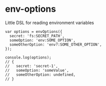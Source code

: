# env-options

Little DSL for reading environment variables

```
var options = envOptions({
  secret: 'fs:SECRET_PATH',
  someOption: 'env:SOME_OPTION',
  someOtherOption: 'env?:SOME_OTHER_OPTION',
});

console.log(options);
// {
//   secret: 'secret-1',
//   someOption: 'someValue',
//   someOtherOption: undefined,
// }
```
